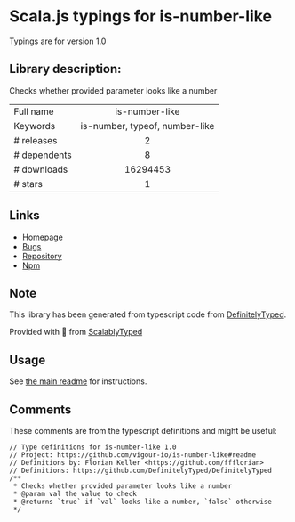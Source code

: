 
# Scala.js typings for is-number-like

Typings are for version 1.0

## Library description:
Checks whether provided parameter looks like a number

|                    |                 |
| ------------------ | :-------------: |
| Full name          | is-number-like |
| Keywords           | is-number, typeof, number-like |
| # releases         | 2 |
| # dependents       | 8 |
| # downloads        | 16294453 |
| # stars            | 1 |

## Links
- [Homepage](https://github.com/vigour-io/is-number-like#readme)
- [Bugs](https://github.com/vigour-io/is-number-like/issues)
- [Repository](https://github.com/vigour-io/is-number-like)
- [Npm](https://www.npmjs.com/package/is-number-like)
    


## Note
This library has been generated from typescript code from [DefinitelyTyped](https://definitelytyped.org).

Provided with :purple_heart: from [ScalablyTyped](https://github.com/oyvindberg/ScalablyTyped)

## Usage
See [the main readme](../../readme.md) for instructions.

## Comments

These comments are from the typescript definitions and might be useful:
```
// Type definitions for is-number-like 1.0
// Project: https://github.com/vigour-io/is-number-like#readme
// Definitions by: Florian Keller <https://github.com/ffflorian>
// Definitions: https://github.com/DefinitelyTyped/DefinitelyTyped
/**
 * Checks whether provided parameter looks like a number
 * @param val the value to check
 * @returns `true` if `val` looks like a number, `false` otherwise
 */

```

